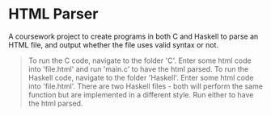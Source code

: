 # HTML Parser

A coursework project to create programs in both C and Haskell to parse an HTML file, and output whether the file uses valid syntax or not.

> To run the C code, navigate to the folder 'C'. Enter some html code into 'file.html' and run 'main.c' to have the html parsed.
> To run the Haskell code, navigate to the folder 'Haskell'. Enter some html code into 'file.html'. There are two Haskell files - both will perform the same function but are implemented in a different style. Run either to have the html parsed.
